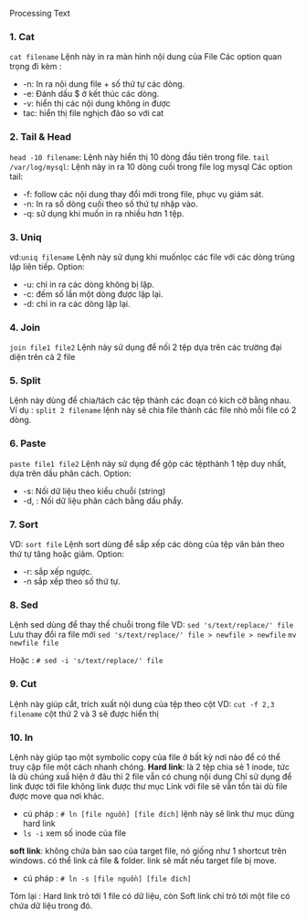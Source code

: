 Processing Text

### 1. Cat
`cat filename`
Lệnh này in ra màn hình nội dung của File
Các option quan trọng đi kèm :
- -n: In ra nội dung file + số thứ tự các dòng.
- -e: Đánh dấu $ ở kết thúc các dòng.
- -v: hiển thị các nội dung không in được
- tac: hiển thị file nghịch đảo so với cat

### 2. Tail & Head
`head -10 filename`: Lệnh này hiển thị 10 dòng đầu tiên trong file.
`tail /var/log/mysql`: Lệnh này in ra 10 dòng cuối trong file log mysql
Các option tail:
- -f: follow các nội dung thay đổi mới trong file, phục vụ giám sát.
- -n: In ra số dòng cuối theo số thứ tự nhập vào.
- -q: sử dụng khi muốn in ra nhiều hơn 1 tệp.
### 3. Uniq
vd:`uniq filename`
Lệnh này sử dụng khi muốnlọc các file với các dòng trùng lặp liên tiếp.
Option:
- -u: chỉ in ra các dòng không bị lặp.
- -c: đếm số lần một dòng được lặp lại.
- -d: chỉ in ra các dòng lặp lại.
### 4. Join
`join file1 file2`
Lệnh này sử dụng để nối 2 tệp dựa trên các trường đại diện trên cả 2 file
### 5. Split
Lệnh này dùng để chia/tách các tệp thành các đoạn có kích cỡ bằng nhau.
Ví dụ : `split 2 filename` lệnh này sẽ chia file thành các file nhỏ mỗi file có 2 dòng.
### 6. Paste
`paste file1 file2`
Lệnh này sử dụng để gộp các tệpthành 1 tệp duy nhất, dựa trên dấu phân cách.
Option:
- -s: Nối dữ liệu theo kiểu chuỗi (string)
- -d, : Nối dữ liệu phân cách bằng dấu phẩy.
### 7. Sort
VD: `sort file`
Lệnh sort dùng để sắp xếp các dòng của tệp văn bản theo thứ tự tăng hoặc giảm.
Option:
- -r: sắp xếp ngược.
- -n sắp xếp theo số thứ tự.
### 8. Sed
Lệnh sed dùng để thay thế chuỗi trong file
VD: `sed 's/text/replace/' file`
Lưu thay đổi ra file mới 
`sed 's/text/replace/' file > newfile > newfile`
`mv newfile file`

Hoặc :
`# sed -i 's/text/replace/' file`
### 9. Cut
Lệnh này giúp cắt, trích xuất nội dung của tệp theo cột
VD: `cut -f 2,3 filename` cột thứ 2 và 3 sẽ được hiển thị
### 10. ln
Lệnh này giúp tạo một symbolic copy của file ở bất kỳ nơi nào để có thể truy cập file một cách nhanh chóng.
**Hard link**: là 2 tệp chia sẻ 1 inode, tức là dù chúng xuấ hiện ở đâu thì 2 file vẫn có chung nội dung
Chỉ sử dụng để link được tới file không link được thư mục
Link với file sẽ vẫn tồn tài dù file được move qua nơi khác.
- cú pháp : `# ln [file nguồn] [file đích]` lệnh này sẽ link thư mục dùng hard link
- `ls -i` xem số inode của file

**soft link**: không chứa bản sao của target file, nó giống như 1  shortcut trên windows.
có thể link cả file & folder.
link sẽ mất nếu target file bị move.
- cú pháp : `# ln -s [file nguồn] [file đích] `

Tóm lại : Hard link trỏ tới 1 file có dữ liệu, còn Soft link chỉ trỏ tới một file có chứa dữ liệu trong đó.
